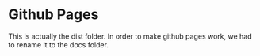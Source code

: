 # Github Pages

This is actually the dist folder. In order to make github pages work, we had to rename it to the docs folder.
